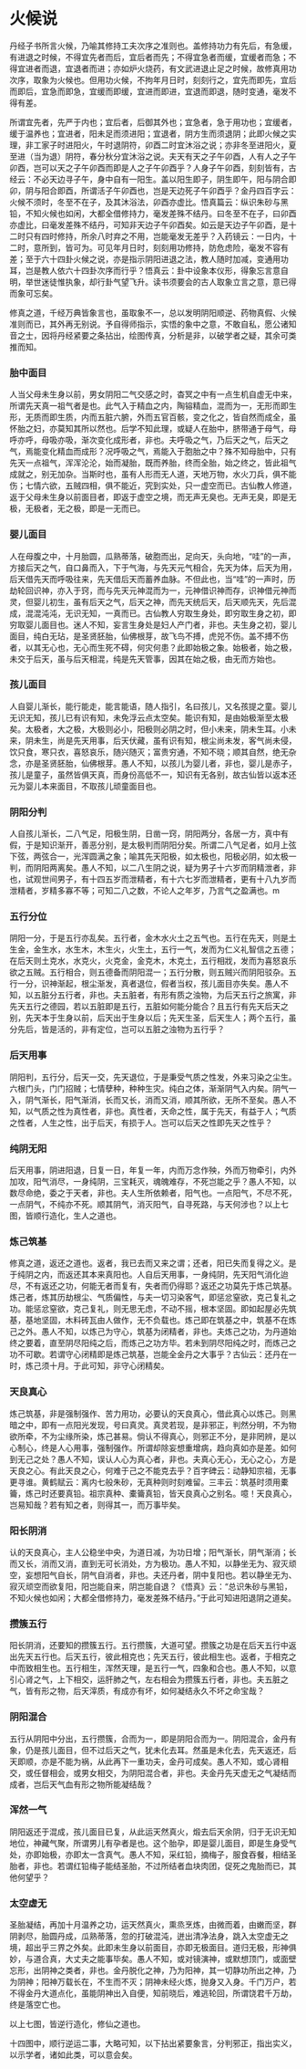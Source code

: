 # 火候说

丹经子书所言火候，乃喻其修持工夫次序之准则也。盖修持功力有先后，有急缓，有进退之时候，不得宜先者而后，宜后者而先；不得宜急者而缓，宜缓者而急；不得宜进者而退，宜退者而进；亦如炉火烧药，有文武进退止足之时候，故修真用功次序，取象为火候也。但用功火候，不拘年月日时，刻刻行之，宜先而即先，宜后而即后，宜急而即急，宜缓而即缓，宜进而即进，宜退而即退，随时变通，毫发不得有差。

所谓宜先者，先严于内也；宜后者，后御其外也；宜急者，急于用功也；宜缓者，缓于温养也；宜进者，阳未足而须进阳；宜退者，阴方生而须退阴；此即火候之实理，非工家子时进阳火，午时退阴符，卯酉二时宜沐浴之说；亦非冬至进阳火，夏至进（当为退）阴符，春分秋分宜沐浴之说。夫天有天之子午卯酉，人有人之子午卯酉，岂可以天之子午卯酉而即是人之子午卯酉乎？人身子午卯酉，刻刻皆有，古经云：不必天边寻子午，身中自有一阳生。盖以阳生即子，阴生即午，阳与阴合即卯，阴与阳合即酉，所谓活子午卯酉也，岂是天边死子午卯酉乎？金丹四百字云：火候不须时，冬至不在子，及其沐浴法，卯酉亦虚比。悟真篇云：纵识朱砂与黑铅，不知火候也如闲，大都全借修持力，毫发差殊不结丹。曰冬至不在子，曰卯酉亦虚比，曰毫发差殊不结丹，可知非天边子午卯酉矣。如云是天边子午卯酉，是十二时只有四时修持，所余八时弃之不用，岂能毫发无差乎？入药镜云：一日内，十二时，意所到，皆可为。可见年月日时，刻刻用功修持，防危虑险，毫发不容有差；至于六十四卦火候之说，亦是指示阴阳进退之法，教人随时加减，变通用功耳，岂是教人依六十四卦次序而行乎？悟真云：卦中设象本仪形，得象忘言意自明，举世迷徒惟执象，却行卦气望飞升。读书须要会的古人取象立言之意，意已得而象可忘矣。

修真之道，千经万典皆象言也，虽取象不一，总以发明阴阳顺逆、药物真假、火候准则而已，其外再无别说。予自得师指示，实悟的象中之意，不敢自私，愿公诸知音之士，因将丹经紧要之条拈出，绘图传真，分析是非，以破学者之疑，其余可类推而知。

### 胎中面目

人当父母未生身以前，男女阴阳二气交感之时，杳冥之中有一点生机自虚无中来，所谓先天真一祖气者是也。此气入于精血之内，陶镕精血，混而为一，无形而即生形，无质而即生质，内而五脏六腑，外而五官百骸，变之化之，皆自然而成全，虽怀胎之妇，亦莫知其所以然也。后学不知此理，或疑人在胎中，脐带通于母气，母呼亦呼，母吸亦吸，渐次变化成形者，非也。夫呼吸之气，乃后天之气，后天之气，焉能变化精血而成形？况呼吸之气，焉能入于胞胎之中？殊不知母胎中，只有先天一点祖气，浑浑沦沦，始而凝胎，既而养胎，终而全胎，始之终之，皆此祖气成就之，别无加杂。当斯时也，虽有人形而无人道，天地万物，水火刀兵，俱不能伤；七情六欲，五贼四相，俱不能近，究到实处，只一虚空而已。古仙教人修道，返于父母未生身以前面目者，即返于虚空之境，而无声无臭也。无声无臭，即是无极，无极者，无之极，即是一无而已。

### 婴儿面目

人在母腹之中，十月胎圆，瓜熟蒂落，破胞而出，足向天，头向地，“哇”的一声，方接后天之气，自口鼻而入，下于气海，与先天元气相合，先天为体，后天为用，后天借先天而呼吸往来，先天借后天而蓄养血脉。不但此也，当“哇”的一声时，历劫轮回识神，亦入于窍，而与先天元神混而为一，元神借识神而存，识神借元神而灵，但婴儿初生，虽有后天之气，后天之神，而先天统后天，后天顺先天，先后混成，混混沌沌，无识无知，一真而已。古仙教人穷取生身处，即穷取生身之初，即穷取婴儿面目也。迷人不知，妄言生身处是妇人产门者，非也。夫生身之初，婴儿面目，纯白无玷，是圣贤胚胎，仙佛根芽，故飞鸟不搏，虎兕不伤。盖不搏不伤者，以其无心也，无心而生死不碍，何灾何患？此即始极之象。始极者，始之极，未交于后天，虽与后天相混，纯是先天管事，因其在始之极，由无而方始也。

### 孩儿面目

人自婴儿渐长，能行能走，能言能语，随人指引，名曰孩儿，又名孩提之童。婴儿无识无知，孩儿已有识有知，未免浮云点太空矣。能识有知，是由始极渐至太极矣。太极者，大之极，大极则必小，阳极则必阴之时，但小未来，阴未生耳。小未来，阴未生，尚是先天用事，后天伏藏，虽有识有知，根尘尚未发，客气尚未侵，饮只食，寒只衣，喜怒哀乐，随兴随灭；富贵穷通，不知不晓；顺其自然，绝无杂念，亦是圣贤胚胎，仙佛根芽。愚人不知，以孩儿为婴儿者，非也，婴儿是赤子，孩儿是童子，虽然皆俱天真，而身份高低不一，知识有无各别，故古仙皆以返本还元为婴儿本来面目，不取孩儿顽童面目也。

### 阴阳分判

人自孩儿渐长，二八气足，阳极生阴，日凿一窍，阴阳两分，各居一方，真中有假，于是知识渐开，善恶分别，是太极判而阴阳分矣。所谓二八气足者，如月上弦下弦，两弦合一，光浑圆满之象；喻其先天阳极，如太极也，阳极必阴，如太极一判，而阴阳两离矣。愚人不知，以二八生阴之说，疑为男子十六岁而阴精泄者，非也，试观世间男子，有十四五岁而泄精者，有十六七岁而泄精者，更有十八九岁而泄精者，岁精多寡不等；可知二八之数，不论人之年岁，乃言气之盈满也。m

### 五行分位

阴阳一分，于是五行亦乱矣。五行者，金木水火土之五气也。五行在先天，则是土生金，金生水，水生木，木生火，火生土，五行一气，发而为仁义礼智信之五德；在后天则土克水，水克火，火克金，金克木，木克土，五行相戕，发而为喜怒哀乐欲之五贼。五行相合，则五德备而阴阳混一；五行分散，则五贼兴而阴阳驳杂。五行一分，识神渐起，根尘渐发，真者退位，假者当权，孩儿面目亦失矣。愚人不知，以五脏分五行者，非也。夫五脏者，有形有质之浊物，为后天五行之旅寓，非先天五行之德园，若以五脏即是五行，五脏如何能分能合？且五行有先天后天之别，先天本于生身以前，后天出于生身以后；先天生圣，后天生人；两个五行，虽分先后，皆是活的，非有定位，岂可以五脏之浊物为五行乎？

### 后天用事

阴阳判，五行分，后天一交，先天退位，于是秉受气质之性发，外来习染之尘生。六根门头，门门招贼；七情孽种，种种生灾。纯白之体，渐渐阴气入内矣。阴气一入，阴气渐长，阳气渐消，长而又长，消而又消，顺其所欲，无所不至矣。愚人不知，以气质之性为真性者，非也。真性者，天命之性，属于先天，有益于人；气质之性者，人生之性，出于后天，有损于人。岂可以后天之性即先天之性乎？

### 纯阴无阳

后天用事，阴进阳退，日复一日，年复一年，内而万念作殃，外而万物牵引，内外加攻，阳气消尽，一身纯阴，三宝耗灭，魂魄难存，不死岂能之乎？愚人不知，以数尽命绝，委之于天者，非也。夫人生所依赖者，阳气也。一点阳气，不尽不死，一点阴气，不纯亦不死。顺其阴气，消灭阳气，自寻死路，与天何涉也？以上七图，皆顺行造化，生人之道也。

### 炼己筑基

修真之道，返还之道也。返者，我已去而又来之谓；还者，阳已失而复得之义。是于纯阴之内，而返还其本来真阳也。人自后天用事，一身纯阴，先天阳气消化迨尽，不有返还之功，何能无者而复有，失者而仍得耶？返还之功莫先于炼己筑基。炼己者，炼其历劫根尘、气质偏性，与夫一切习染客气，即惩忿窒欲，克己复礼之功。能惩忿窒欲，克己复礼，则无思无虑，不动不摇，根本坚固。即如起屋必先筑基，基地坚固，木料砖瓦由人做作，无不负载也。炼己即在筑基之中，筑基不在炼己之外。愚人不知，以炼己为守心，筑基为闭精者，非也。夫炼己之功，为丹道始终之要着，直至阴尽阳纯之后，而炼己之功方毕。若未到阴尽阳纯之时，而炼己之功不可歇。若谓守心闭精即是炼己筑基，岂能全金丹之大事乎？古仙云：还丹在一时，炼己须十月。于此可知，非守心闭精矣。

### 天良真心

炼己筑基，非是强制强作、苦力用功，必要认的天良真心，借此真心以炼己。则黑暗之中，即有一点阳光发现，号曰真灵。真灵若现，是非邪正，判然分明，不为物欲所牵，不为尘缘所染，炼己甚易。倘认不得真心，则邪正不分，是非罔辨，是以心制心，终是人心用事，强制强作。所谓却除妄想重增病，趋向真如亦是差。如何到无己之处？愚人不知，误认人心为真心者，非也。夫真心无心，无心之心，方是天良之心。有此天良之心，何难于己之不能克去乎？百字碑云：动静知宗祖，无事更寻谁。黄鹤赋云：离内七般朱砂，无真种则时刻难留。三丰云：筑基时须用橐籥，炼己时还要真铅。祖宗真种、橐籥真铅，皆天良真心之别名。噫！天良真心，岂易知哉？若有知之者，则得其一，而万事毕矣。

### 阳长阴消

认的天良真心，主人公稳坐中央，为道日减，为功日增；阳气渐长，阴气渐消；长而又长，消而又消，直到无可长消处，方为极功。愚人不知，以静坐无为、寂灭顽空，妄想阳气自长，阴气自消者，非也。夫还丹者，阴中复阳也。若以静坐无为、寂灭顽空而欲复阳，阳岂能自来，阴岂能自退？《悟真》云：“总识朱砂与黑铅，不知火候也如闲；大都全借修持力，毫发差殊不结丹。”于此可知进阳退阴之道矣。

### 攒簇五行

阳长阴消，还要知的攒簇五行。五行攒簇，大道可望。攒簇之功是在后天五行中返出先天五行也。后天五行，彼此相克也；先天五行，彼此相生也。返者，于相克之中而致相生也。五行相生，浑然天理，是五行一气，四象和合也。愚人不知，以意引心肾之气，上下相交，运肝肺之气，左右相会为攒簇五行者，非也。夫五脏之气，皆有形之物，后天滓质，有成亦有坏，如何凝结永久不坏之命宝哉？

### 阴阳混合

五行从阴阳中分出，五行攒簇，合而为一，即是阴阳合而为一。阴阳混合，金丹有象，仍是孩儿面目，但不过后天之气，犹未化去耳。然虽是未化去，先天返还，后天即顺，亦是不能为祸，从此再下一重功夫，金丹可成矣。愚人不知，或心肾相交，或任督相会，或男女相交，为阴阳混合者，非也。夫金丹先天虚无之气凝结而成者，岂后天气血有形之物所能凝结哉？

### 浑然一气

阴阳返还于混成，孩儿面目已复，从此运天然真火，煅去后天余阴，归于无识无知地位，神藏气聚，所谓男儿有孕者是也。这个胎孕，即是婴儿面目，即是生身受气处，亦即始极，亦即太一含真气。愚人不知，采红铅，摘梅子，服食吞餐，相结圣胎者，非也。若谓红铅梅子能结圣胎，不过所结者血块肉团，促死之鬼胎而已，其他何望乎？

### 太空虚无

圣胎凝结，再加十月温养之功，运天然真火，熏烝烹炼，由微而着，由嫩而坚，群阴剥尽，胎圆丹成，瓜熟蒂落，忽的打破混沌，迸出清净法身，跳入太空虚无之境，超出乎三界之外矣。此即未生身以前面目，亦即无极面目。道归无极，形神俱妙，与道合真，大丈夫之能事毕矣。愚人不知，或对镜演神，或默想顶门，或面壁忘形，出阴神之类者，非也。金丹脱化之神，乃为阳神，其一切静功所出之神，乃为阴神；阳神万载长在，不生而不灭；阴神未经火炼，抛身又入身。千门万户，若不得金丹大道点化，虽能阴神出入自便，知前晓后，难逃轮回，所谓饶君千万劫，终是落空亡也。

以上七图，皆逆行造化，修仙之道也。

十四图中，顺行逆运二事，大略可知，以下拈出紧要象言，分判邪正，指出实义，以示学者，诸如此类，可以意会矣。
